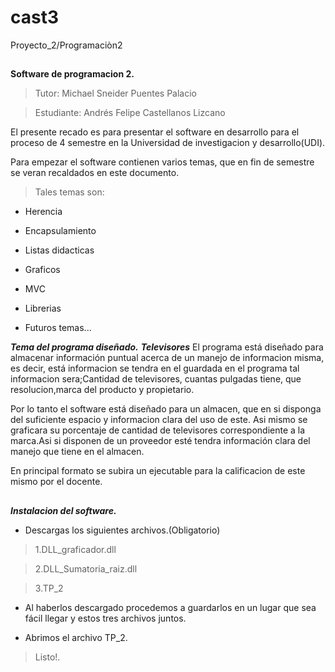 # cast3
Proyecto_2/Programaciòn2



##
**Software de programacion 2.**
>Tutor: Michael Sneider Puentes Palacio

>Estudiante: Andrés Felipe Castellanos Lizcano

El presente recado es para presentar el software en desarrollo para el proceso de 4 semestre en la Universidad de investigacion y desarrollo(UDI).

Para empezar el software contienen varios temas, que en fin de semestre se veran recaldados en este documento.
>Tales temas son:

- Herencia

- Encapsulamiento

- Listas didacticas

- Graficos 

- MVC

- Librerias

- Futuros temas...



***Tema del programa diseñado.***
***Televisores***
El programa está diseñado para almacenar información puntual acerca de un manejo de informacion misma, es decir, está informacion se tendra en el guardada en el programa tal informacion sera;Cantidad de televisores, cuantas pulgadas tiene, que resolucion,marca del producto y propietario.

Por lo tanto el software está diseñado para un almacen, que en si disponga del suficiente espacio y informacion clara del uso de este.
Asi mismo se graficara su porcentaje de cantidad de televisores correspondiente a la marca.Asi si disponen de un proveedor esté tendra información clara del manejo que tiene en el almacen.

En principal formato se subira un ejecutable para la calificacion de este mismo por el docente.

##
***Instalacion del software.***

- Descargas los siguientes archivos.(Obligatorio)

>1.DLL_graficador.dll

>2.DLL_Sumatoria_raiz.dll

>3.TP_2


- Al haberlos descargado procedemos a guardarlos en un lugar que sea fácil llegar y estos tres archivos juntos.

- Abrimos el archivo TP_2.
>Listo!.
